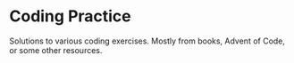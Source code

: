 # Coding Practice

Solutions to various coding exercises. Mostly from books, Advent of Code, or some other resources.
